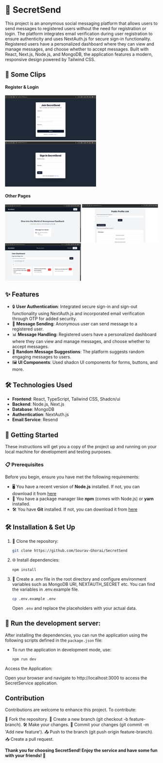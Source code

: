 # 👾 **SecretSend**

This project is an anonymous social messaging platform that allows users to send messages to registered users without the need for registration or login. The platform integrates email verification during user registration to ensure authenticity and uses NextAuth.js for secure sign-in functionality. Registered users have a personalized dashboard where they can view and manage messages, and choose whether to accept messages. Built with React, Next.js, Node.js, and MongoDB, the application features a modern, responsive design powered by Tailwind CSS.
<!-- ### The site is currently running at [https://perfect-pear-yoke.cyclic.app/](https://perfect-pear-yoke.cyclic.app/) -->

## 📸 Some Clips

#### Register & Login <br/>

<img src="./public/assets/ss4.png" alt="HomePage-Demo" width="300"/> <img src="./public/assets/ss5.png" alt="HomePage-Demo" width="300"/>

#### Other Pages<br/>

<img src="./public/assets/ss1.png" alt="HomePage-Demo" width="250"/> <img src="./public/assets/ss2.png" alt="HomePage-Demo" width="250"/> <img src="./public/assets/ss3.png" alt="HomePage-Demo" width="250"/><br/>

## ✨ Features

- 🔒 **User Authentication**: Integrated secure sign-in and sign-out functionality using NextAuth.js and incorporated email verification through OTP for added security.
- 💬 **Message Sending**: Anonymous user can send message to a registered user.
- 📊 **Message Handling**: Registered users have a personalized dashboard where they can view and manage messages, and choose whether to accept messages.
- 🎲 **Random Message Suggestions**: The platform suggests random engaging messages to users.
- 🖼️ **UI Components**: Used shadcn UI components for forms, buttons, and more.

## 🛠️ Technologies Used

- **Frontend**: React, TypeScript, Tailwind CSS, Shadcn/ui
- **Backend**: Node.js, Next.js
- **Database**: MongoDB
- **Authentication**: NextAuth.js
- **Email Service**: Resend

## 🏁 Getting Started

These instructions will get you a copy of the project up and running on your local machine for development and testing purposes.

### 📋 Prerequisites

Before you begin, ensure you have met the following requirements:

- 🖥️ You have a recent version of **Node.js** installed. If not, you can download it from [here](https://nodejs.org/)
- 🧰 You have a package manager like **npm** (comes with Node.js) or **yarn** installed.
- 🛠️ You have **Git** installed. If not, you can download it from [here](https://git-scm.com/downloads)

## 🛠️ Installation & Set Up

1. 🔽 Clone the repository:

   ```bash
   git clone https://github.com/Sourav-Ghorai/SecretSend
   ```

2. 🌐 Install dependencies:

   ```bash
   npm install
   ```

3. 🌿 Create a .env file in the root directory and configure environment variables such as MongoDB URI, NEXTAUTH_SECRET etc. You can find the variables in .env.example file.

   ```bash
   cp .env.example .env
   ```

   Open `.env` and replace the placeholders with your actual data.

## 🚀 Run the development server:

After installing the dependencies, you can run the application using the following scripts defined in the `package.json` file:

- To run the application in development mode, use:
  ```bash
  npm run dev
  ```

Access the Application:

Open your browser and navigate to http://localhost:3000 to access the SecretService application.

## Contribution

Contributions are welcome to enhance this project. To contribute:

🍴 Fork the repository.
🌿 Create a new branch (git checkout -b feature-branch).
🛠️ Make your changes.
📝 Commit your changes (git commit -m 'Add new feature').
📤 Push to the branch (git push origin feature-branch).
📥 Create a pull request.

**Thank you for choosing SecretSend! Enjoy the service and have some fun with your friends! 🙂**
